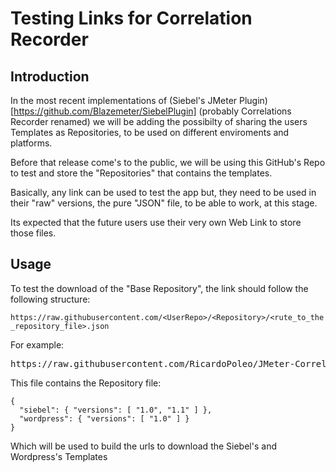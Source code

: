 # Testing Links for Correlation Recorder

## Introduction

In the most recent implementations of (Siebel's JMeter Plugin)[https://github.com/Blazemeter/SiebelPlugin] (probably Correlations Recorder renamed) we will be adding the possibilty of sharing the users Templates as Repositories, to be used on different enviroments and platforms. 

Before that release come's to the public, we will be using this GitHub's Repo to test and store the "Repositories" that contains the templates.

Basically, any link can be used to test the app but, they need to be used in their "raw" versions, the pure "JSON" file, to be able to work, at this stage.

Its expected that the future users use their very own Web Link to store those files.

## Usage

To test the download of the "Base Repository", the link should follow the following structure:

`https://raw.githubusercontent.com/<UserRepo>/<Repository>/<rute_to_the_repository_file>.json`

For example: 

<pre>https://raw.githubusercontent.com/RicardoPoleo/JMeter-Correlation-Templates-Repository/master/base-repository.json</pre>

This file contains the Repository file:

```
{
  "siebel": { "versions": [ "1.0", "1.1" ] },
  "wordpress": { "versions": [ "1.0" ] }
}
```

Which will be used to build the urls to download the Siebel's and Wordpress's Templates
